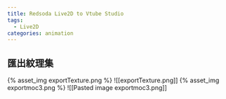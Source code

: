 ```yaml
---
title: Redsoda Live2D to Vtube Studio
tags:
  - Live2D
categories: animation
---
```

## 匯出紋理集
{% asset_img exportTexture.png %}
![[exportTexture.png]]
{% asset_img exportmoc3.png %}
![[Pasted image exportmoc3.png]]
